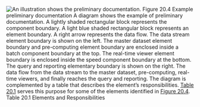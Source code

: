 ![An illustration shows the preliminary documentation.](graphics/20fig04.jpg) Figure 20.4 Example preliminary documentation A diagram shows the example of preliminary documentation. A lightly shaded rectangular block represents the component boundary. A light blue shaded rectangular block represents an element boundary. A right arrow represents the data flow. The data stream element boundary is shown on the left. The master dataset element boundary and pre-computing element boundary are enclosed inside a batch component boundary at the top. The real-time viewer element boundary is enclosed inside the speed component boundary at the bottom. The query and reporting elementary boundary is shown on the right. The data flow from the data stream to the master dataset, pre-computing, real-time viewers, and finally reaches the query and reporting. The diagram is complemented by a table that describes the element’s responsibilities. [Table 20.1](ch20.xhtml#ch20tab01) serves this purpose for some of the elements identified in [Figure 20.4](ch20.xhtml#ch20fig04). Table 20.1 Elements and Responsibilities